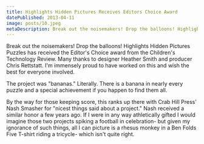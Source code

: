 ```yaml
---
title: Highlights Hidden Pictures Receives Editors Choice Award
datePublished: 2013-04-11
image: posts/10.jpeg
metaDescription: Break out the noisemakers! Drop the balloons! Highlights Hidden Pictures Puzzles has received the Editor's Choice award from the Children's Technology Review.
---
```


Break out the noisemakers! Drop the balloons! Highlights Hidden Pictures Puzzles has received the Editor's Choice award from the Children's Technology Review. Many thanks to designer Heather Smith and producer Chris Rettstatt. I'm immensely proud to have worked on this and wish the best for everyone involved.

The project was "bananas." Literally. There is a banana in nearly every puzzle and a special achievement if you happen to find them all.

By the way for those keeping score, this ranks up there with Crab Hill Press' Nash Smasher for "nicest things said about a project." Nash received a similar honor a few years ago. If I were in any way athletically gifted I would imagine those two projects spiking a football in celebration- but given my ignorance of such things, all I can picture is a rhesus monkey in a Ben Folds Five T-shirt riding a tricycle- which isn't quite right.
